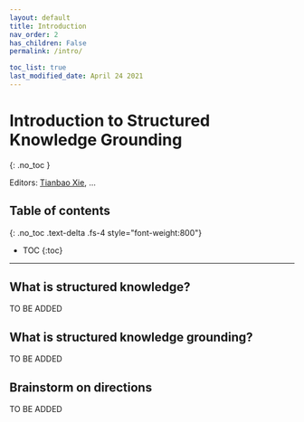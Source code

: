 ```yaml
---
layout: default
title: Introduction
nav_order: 2
has_children: False
permalink: /intro/

toc_list: true
last_modified_date: April 24 2021
---
```




# Introduction to Structured Knowledge Grounding
{: .no_toc }

Editors: [Tianbao Xie](https://tianbaoxie.com), ...


<style>
td{
    font-size: 15pt;
}
</style>

## Table of contents
{: .no_toc .text-delta .fs-4 style="font-weight:800"}

- TOC
{:toc}

---
## What is structured knowledge?
TO BE ADDED
## What is structured knowledge grounding?
TO BE ADDED
## Brainstorm on directions
TO BE ADDED